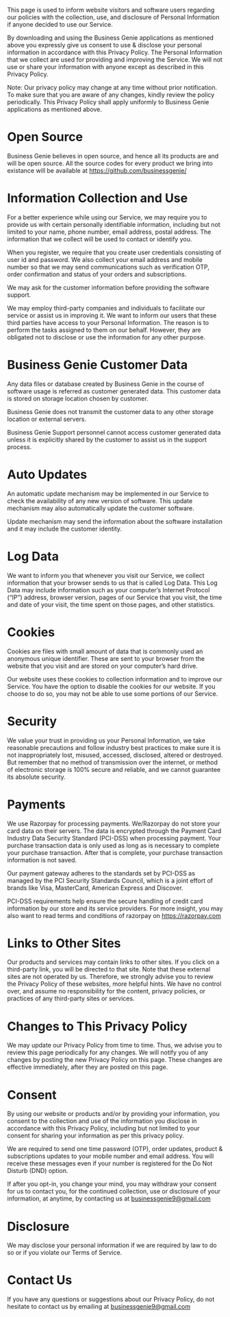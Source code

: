 This page is used to inform website visitors and software users regarding our policies with the collection, use, and disclosure of Personal Information if anyone decided to use our Service.

By downloading and using the Business Genie applications as mentioned above you expressly give us consent to use & disclose your personal information in accordance with this Privacy Policy. The Personal Information that we collect are used for providing and improving the Service. We will not use or share your information with anyone except as described in this Privacy Policy.

Note: Our privacy policy may change at any time without prior notification. To make sure that you are aware of any changes, kindly review the policy periodically. This Privacy Policy shall apply uniformly to Business Genie applications as mentioned above.

# Open Source
Business Genie believes in open source, and hence all its products are and will be open source. All the source codes for every product we bring into existance will be available at https://github.com/businessgenie/

# Information Collection and Use
For a better experience while using our Service, we may require you to provide us with certain personally identifiable information, including but not limited to your name, phone number, email address, postal address. The information that we collect will be used to contact or identify you.

When you register, we require that you create user credentials consisting of user id and password. We also collect your email address and mobile number so that we may send communications such as verification OTP, order confirmation and status of your orders and subscriptions.

We may ask for the customer information before providing the software support.

We may employ third-party companies and individuals to facilitate our service or assist us in improving it. We want to inform our users that these third parties have access to your Personal Information. The reason is to perform the tasks assigned to them on our behalf. However, they are obligated not to disclose or use the information for any other purpose.

# Business Genie Customer Data
Any data files or database created by Business Genie in the course of software usage is referred as customer generated data. This customer data is stored on storage location chosen by customer.

Business Genie does not transmit the customer data to any other storage location or external servers.

Business Genie Support personnel cannot access customer generated data unless it is explicitly shared by the customer to assist us in the support process.

# Auto Updates
An automatic update mechanism may be implemented in our Service to check the availability of any new version of software. This update mechanism may also automatically update the customer software.

Update mechanism may send the information about the software installation and it may include the customer identity.

# Log Data
We want to inform you that whenever you visit our Service, we collect information that your browser sends to us that is called Log Data. This Log Data may include information such as your computer’s Internet Protocol (“IP”) address, browser version, pages of our Service that you visit, the time and date of your visit, the time spent on those pages, and other statistics.

# Cookies
Cookies are files with small amount of data that is commonly used an anonymous unique identifier. These are sent to your browser from the website that you visit and are stored on your computer’s hard drive.

Our website uses these cookies to collection information and to improve our Service. You have the option to disable the cookies for our website. If you choose to do so, you may not be able to use some portions of our Service.

# Security
We value your trust in providing us your Personal Information, we take reasonable precautions and follow industry best practices to make sure it is not inappropriately lost, misused, accessed, disclosed, altered or destroyed. But remember that no method of transmission over the internet, or method of electronic storage is 100% secure and reliable, and we cannot guarantee its absolute security.

# Payments
We use Razorpay for processing payments. We/Razorpay do not store your card data on their servers. The data is encrypted through the Payment Card Industry Data Security Standard (PCI-DSS) when processing payment. Your purchase transaction data is only used as long as is necessary to complete your purchase transaction. After that is complete, your purchase transaction information is not saved.

Our payment gateway adheres to the standards set by PCI-DSS as managed by the PCI Security Standards Council, which is a joint effort of brands like Visa, MasterCard, American Express and Discover.

PCI-DSS requirements help ensure the secure handling of credit card information by our store and its service providers. For more insight, you may also want to read terms and conditions of razorpay on https://razorpay.com

# Links to Other Sites
Our products and services may contain links to other sites. If you click on a third-party link, you will be directed to that site. Note that these external sites are not operated by us. Therefore, we strongly advise you to review the Privacy Policy of these websites, more helpful hints. We have no control over, and assume no responsibility for the content, privacy policies, or practices of any third-party sites or services.

# Changes to This Privacy Policy
We may update our Privacy Policy from time to time. Thus, we advise you to review this page periodically for any changes. We will notify you of any changes by posting the new Privacy Policy on this page. These changes are effective immediately, after they are posted on this page.

# Consent
By using our website or products and/or by providing your information, you consent to the collection and use of the information you disclose in accordance with this Privacy Policy, including but not limited to your consent for sharing your information as per this privacy policy.

We are required to send one time password (OTP), order updates, product & subscriptions updates to your mobile number and email address. You will receive these messages even if your number is registered for the Do Not Disturb (DND) option.

If after you opt-in, you change your mind, you may withdraw your consent for us to contact you, for the continued collection, use or disclosure of your information, at anytime, by contacting us at businessgenie9@gmail.com 

# Disclosure
We may disclose your personal information if we are required by law to do so or if you violate our Terms of Service.

# Contact Us
If you have any questions or suggestions about our Privacy Policy, do not hesitate to contact us by emailing at businessgenie9@gmail.com
